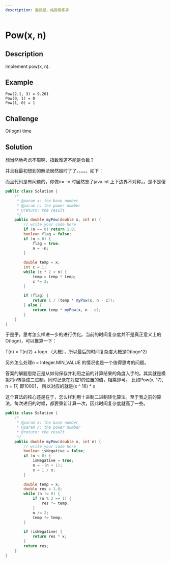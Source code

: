 ```yaml
---
description: 高频题，纯属练练手
---
```


# Pow\(x, n\)

## Description

Implement pow\(x, n\).

## Example



```text
Pow(2.1, 3) = 9.261
Pow(0, 1) = 0
Pow(1, 0) = 1
```

## Challenge

O\(logn\) time

## Solution

想当然地考虑不周啊，指数难道不能是负数？

并且我最初想到的解法居然超时了了。。。。。如下：

而且代码是有问题的，你做n= -n 时居然忘了java int 上下边界不对称。。是不是傻

```java
public class Solution {
    /*
     * @param x: the base number
     * @param n: the power number
     * @return: the result
     */
    public double myPow(double x, int n) {
        // write your code here
        if (n == 0) return 1.0;
        boolean flag = false;
        if (n < 0) {
            flag = true;
            n = -n;
        }
        
        double temp = x;
        int c = 1;
        while (c * 2 < n) {
            temp = temp * temp;
            c *= 2;
        }
        
        if (flag) {
            return 1 / (temp * myPow(x, n - c));
        } else {
            return temp * myPow(x, n - c);
        }
    }
}
```

于是乎，思考怎么样进一步的进行优化。当前的时间复杂度并不是真正意义上的O\(logn\)，可以推算一下：

T\(n\) = T\(n/2\) + logn （大概），所以最后的时间复杂度大概是O\(logn^2\) 

另外怎么处理n = Integer.MIN\_VALUE 的情况也是一个值得思考的问题。

答案的解题思路正是从如何保存并利用之前的计算结果的角度入手的。其实就是模拟将n转换成二进制，同时记录在对应1的位置的值，相乘即可。 比如Pow\(x, 17\),  n = 17, 即10001， 所以对应的就是\(x ^ 16\) \* x

这个算法的核心还是在于，怎么样利用十进制二进制转化算法。至于我之前的算法，每次递归的时候，都要重新计算一次，因此时间复杂度就高了一些。 

```java
public class Solution {
    /*
     * @param x: the base number
     * @param n: the power number
     * @return: the result
     */
    public double myPow(double x, int n) {
        // write your code here
        boolean isNegative = false;
        if (n < 0) {
            isNegative = true;
            n = -(n + 1);
            x = 1 / x;
        }
        
        double temp = x;
        double res = 1.0;
        while (n != 0) {
            if (n % 2 == 1) {
                res *= temp;
            }
            n /= 2;
            temp *= temp;
        }
        
        if (isNegative) {
            return res * x;
        }
        return res;
    }
}
```



